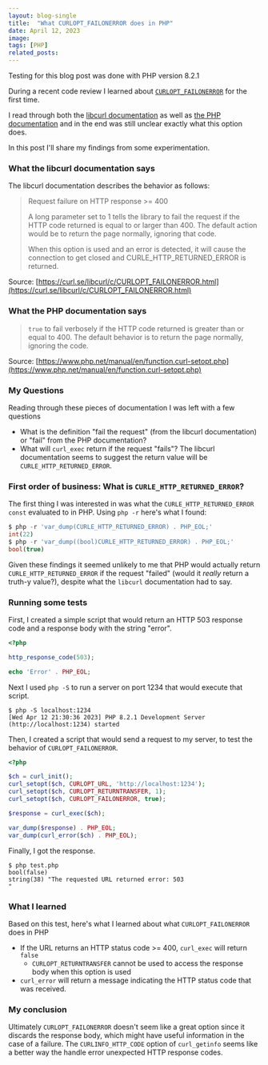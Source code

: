 ```yaml
---
layout: blog-single
title:  "What CURLOPT_FAILONERROR does in PHP"
date: April 12, 2023
image: 
tags: [PHP]
related_posts:
---
```


<div class="tout tout--secondary">
<p>Testing for this blog post was done with PHP version 8.2.1</p>
</div>


During a recent code review I learned about [`CURLOPT_FAILONERROR`](https://curl.se/libcurl/c/CURLOPT_FAILONERROR.html) for the first time.

I read through both the [libcurl documentation](https://curl.se/libcurl/c/CURLOPT_FAILONERROR.html) as well as [the PHP documentation](https://www.php.net/manual/en/function.curl-setopt.php) and in the end was still unclear exactly what this option does. 

In this post I'll share my findings from some experimentation.

<!-- excerpt_separator -->

### What the libcurl documentation says

The libcurl documentation describes the behavior as follows:

> Request failure on HTTP response >= 400
>
> A long parameter set to 1 tells the library to fail the request if the HTTP code returned is equal to or larger than 400. The default action would be to return the page normally, ignoring that code.
>
> When this option is used and an error is detected, it will cause the connection to get closed and CURLE_HTTP_RETURNED_ERROR is returned.

Source: [https://curl.se/libcurl/c/CURLOPT_FAILONERROR.html](https://curl.se/libcurl/c/CURLOPT_FAILONERROR.html)

### What the PHP documentation says

> `true` to fail verbosely if the HTTP code returned is greater than or equal to 400. The default behavior is to return the page normally, ignoring the code.

Source: [https://www.php.net/manual/en/function.curl-setopt.php](https://www.php.net/manual/en/function.curl-setopt.php)

### My Questions

Reading through these pieces of documentation I was left with a few questions

- What is the definition "fail the request" (from the libcurl documentation) or "fail" from the PHP documentation?
- What will `curl_exec` return if the request "fails"? The libcurl documentation seems to suggest the return value will be `CURLE_HTTP_RETURNED_ERROR`.

### First order of business: What is `CURLE_HTTP_RETURNED_ERROR`?

The first thing I was interested in was what the `CURLE_HTTP_RETURNED_ERROR` `const` evaluated to in PHP. Using `php -r` here's what I found:

```php
$ php -r 'var_dump(CURLE_HTTP_RETURNED_ERROR) . PHP_EOL;'
int(22)
$ php -r 'var_dump((bool)CURLE_HTTP_RETURNED_ERROR) . PHP_EOL;'
bool(true)
```

Given these findings it seemed unlikely to me that PHP would actually return `CURLE_HTTP_RETURNED_ERROR` if the request "failed" (would it _really_ return a truth-y value?), despite what the `libcurl` documentation had to say.

### Running some tests

First, I created a simple script that would return an HTTP 503 response code and a response body with the string "error".

```php
<?php

http_response_code(503);

echo 'Error' . PHP_EOL;
```

Next I used `php -S` to run a server on port 1234 that would execute that script. 

```
$ php -S localhost:1234
[Wed Apr 12 21:30:36 2023] PHP 8.2.1 Development Server (http://localhost:1234) started
```

Then, I created a script that would send a request to my server, to test the behavior of `CURLOPT_FAILONERROR`.

```php
<?php

$ch = curl_init();
curl_setopt($ch, CURLOPT_URL, 'http://localhost:1234');
curl_setopt($ch, CURLOPT_RETURNTRANSFER, 1);
curl_setopt($ch, CURLOPT_FAILONERROR, true);

$response = curl_exec($ch);

var_dump($response) . PHP_EOL;
var_dump(curl_error($ch) . PHP_EOL);
```

Finally, I got the response.

```
$ php test.php
bool(false)
string(38) "The requested URL returned error: 503
"
```

### What I learned

Based on this test, here's what I learned about what `CURLOPT_FAILONERROR` does in PHP

- If the URL returns an HTTP status code >= 400, `curl_exec` will return `false`
    - `CURLOPT_RETURNTRANSFER` cannot be used to access the response body when this option is used
- `curl_error` will return a message indicating the HTTP status code that was received.

### My conclusion

Ultimately `CURLOPT_FAILONERROR` doesn't seem like a great option since it discards the response body, which might have useful information in the case of a failure. The `CURLINFO_HTTP_CODE` option of `curl_getinfo` seems like a better way the handle error unexpected HTTP response codes.
